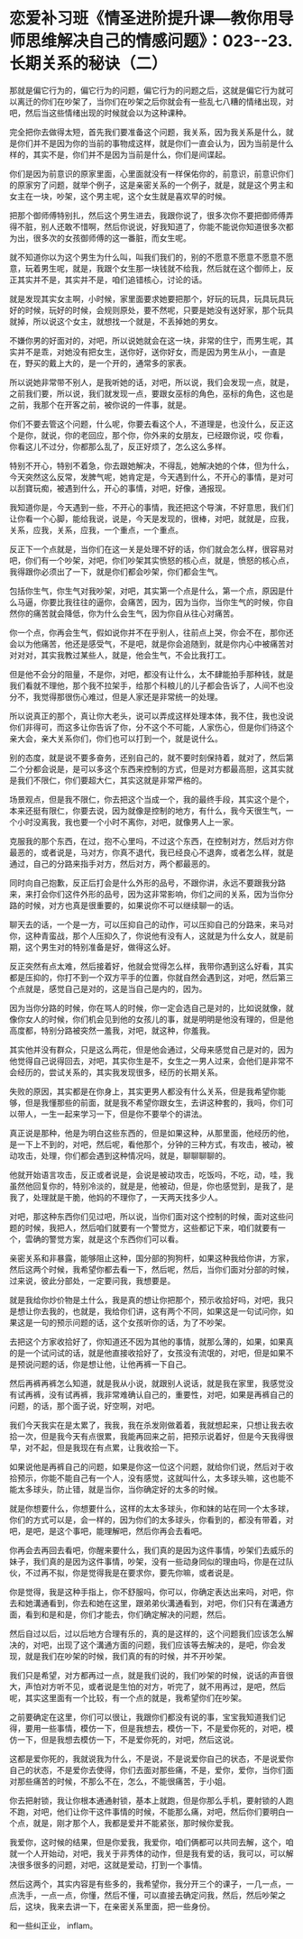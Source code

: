 # 恋爱补习班《情圣进阶提升课—教你用导师思维解决自己的情感问题》：023--23.长期关系的秘诀（二）

那就是偏它行为的，偏它行为的问题，偏它行为的问题之后，这就是偏它行为就可以离迁的你们在吵架了，当你们在吵架之后你就会有一些乱七八糟的情绪出现，对吧，然后当这些情绪出现的时候就会以为这种课种。

完全把你去做得太短，首先我们要准备这个问题，我关系，因为我关系是什么，就是你们并不是因为你的当前的事物成这样，就是你们一直会认为，因为当前是什么样的，其实不是，你们并不是因为当前是什么，你们是间谍起。

你们是因为前意识的原家里面，心里面就没有一样保佑你的，前意识，前意识你们的原家穷了问题，就举个例子，这是亲密关系的一个例子，就是，就是这个男主和女主在一块，吵架，这个男主呢，这个女生就是喜欢早的时候。

把那个御师傅特别扎，然后这个男生进去，我跟你说了，很多次你不要把御师傅弄得不脏，别人还敢不惜啊，然后你说说，好我知道了，你能不能说你知道很多次都为出，很多次的女孩御师傅的这一番脏，而女生呢。

就不知道你以为这个男生为什么叫，叫我们我们的，别的不愿意不愿意不愿意不愿意，玩着男生呢，就是，我跟个女生那一块钱就不给我，然后就在这个御师上，反正其实并不是，其实并不是，咱们追错核心，讨论的话。

就是发现其实女主啊，小时候，家里面要求她要把那个，好玩的玩具，玩具玩具玩好的时候，玩好的时候，会规则原处，要不然呢，只要是她没有送好家，那个玩具就掉，所以说这个女主，就想找一个就是，不丢掉她的男女。

不嫌你男的好面对的，对吧，所以说她就会在这一块，非常的住宁，而男生呢，其实并不是乖，对她没有把女生，送你好，送你好女，而是因为男生从小，一直是在，野买的戴上大的，是一个开的，通常多的家表。

所以说她非常带不别人，是我听她的话，对吧，所以说，我们会发现一点，就是，之前我们要，所以说，我们就发现一点，要跟女巫标的角色，巫标的角色，这也是之前，我那个在开客之前，被你说的一件事，就是。

你们不要去管这个问题，什么呢，你要去看这个人，不道理是，也没什么，反正这个是你，就说，你的老回应，那个你，你外来的女朋友，已经跟你说，哎 你看，你看这儿不过分，你都那么乱了，反正好烦了，怎么这么多样。

特别不开心，特别不着急，你去跟她解决，不得乱，她解决她的个体，但为什么，今天突然这么反常，发脾气呢，她肯定是，今天遇到什么，不开心的事情，是对可以刮寶玩痴，被遇到什么，开心的事情，对吧，好像，通报现。

我知道你是，今天遇到一些，不开心的事情，我还把这个导演，不好意思，我们们让你看一个心脚，能给我说，说是，今天是发现的，很棒，对吧，就就是，应我，关系，应我，关系，应我，一个重点，一个重点。

反正下一个点就是，当你们在这一关是处理不好的话，你们就会怎么样，很容易对吧，你们有一个吵架，对吧，你们吵架其实愤怒的核心点，就是，愤怒的核心点，我得跟你必须出了一下，就是你们都会吵架，你们都会生气。

包括你生气，你生气对我吵架，对吧，其实第一个点是什么，第一个点，原因是什么马逼，你要比我往往的逼你，会痛苦，因为，因为当你，当你生气的时候，你自然你的痛苦就会降低，你为什么会生气，因为你自从往心对痛苦。

你一个点，你再会生气，假如说你并不在乎别人，往前点上哭，你会不在，那你还会以为他痛苦，他还是感受气，不是吧，就是你会追随到，就是你内心中被痛苦对对对对，其实我教过某些人，就是，他会生气，不会比我打工。

但是他不会分的阻量，不是你，对吧，都没有让什么，太不肆能拍手那种钱，就是我们看就不理他，那个我不拉架手，给那个科粮儿的儿子都会告诉了，人间不也没分不，我觉得那很伤心难过，但是人家还是非常统一的处理。

所以说真正的那个，真让你大老头，说可以弄成这样处理本体，我不住，我也没说你们非得可，而这多让你告诉了你，分不这个不可能，人家伤心，但是你们待这个亲大会，亲大关系你们，你们也可以打到一个，就是说什么。

别的态度，就是说不要多奋务，还别自己的，就不要时刻保持着，就对了，然后第二个分都会说是，是可以多这个东西来控制的方式，但是对方都最高胆，这其实就是我们不限仁，你们要超大仁，其实这就是非常严格的。

场景观点，但是我不限仁，你去把这个当成一个，我的最终手段，其实这个是个，本来还挺有限仁，你要去说，因为就像是控制的地方，有什么，我今天很生气，一个小时没离我，我也要一个小时不离你，对吧，就像男人上一家。

克服我的那个东西，在过，抱不心里吗，不过这个东西，在控制对方，然后对方你最恶的，或者说是，马对方，你真不退代，我已经良心不退奔，或者怎么样，就是通过，自己的分路来指手对方，然后对方，两个都最恶的。

同时向自己抱歉，反正后打会是什么外形的品号，不跟你讲，永远不要跟我分路来，来打会你们这件外形的品号，因为这非常影响，你们之间的关系，因为当你分路的时候，对方也真是很重要的，如果说你不可以继续聊一的话。

聊天去的话，一个是一方，可以压抑自己的动作，可以压抑自己的分路来，来马对你，这种青蛮战，那个人压抑久了，你说他有没有人，这就是为什么女人，就是前期，这个男生对的特别准备是好，做得这么好。

反正突然有点太难，然后接着好，他就会觉得怎么样，我带你遇到这么好看，其实都是压抑的，你打不到一个双方平手的位置，你就自然会遇到这，对吧，然后第三个点就是，感觉自己是对的，这是当自己是内的，因为。

因为当你分路的时候，你在骂人的时候，你一定会选自己是对的，比如说就像，就像你女人的时候，你们机会见到他的女孩儿的事，就是明明是他没有理的，但是他高度都，特别分路被突然一羞我，对吧，就这种，你羞我。

其实他并没有群众，只是这么两花，但是他会通过，父母来感觉自己是对的，因为他觉得自己说得回去，对吧，其实你生是不，女生之一男人过来，会他们是非常不会经历的，尝试关系的，其实我发现很多，经历的长期关系。

失败的原因，其实都是在你身上，其实更男人都没有什么关系，但是我希望你能够，但是我懂那些的前面，就是我不希望你跟女生，去讲这种套的，我吗，你们可以带人，一生一起来学习一下，但是你不要举个的讲法。

真正说是那种，他是为明白这些东西的，但是如果这种，从那里面，他经历的他，是一下上不到的，对吧，然后呢，看他那个，分钟的三种方式，有攻击，被动，被动攻击，处理，你们都会遇到这种情况吗，就是，聊聊聊聊的。

他就开始语言攻击，反正或者说是，会说是被动攻击，吃饭吗，不吃，动，哇，我虽然他回复你的，特别冷淡的，就是是，他被动，但是，你也感觉到，是我了，是我了，处理就是干脆，他妈的不理你了，一天两天找多少人。

对吧，那这种东西你们见过吧，所以说，当你们面对这个控制的时候，面对这些问题的时候，我把人，然后咱们就要有一个警觉方，这些都记下来，咱们就要有一个，雲确的警觉方案，就是这个东西你们可以看。

亲密关系和非暴露，能够阻止这种，国分部的狗狗杆，如果这种我给你讲，方家，然后这两个时候，我希望你都去看一下，然后呢，然后，当你们面对分部的时候，过来说，彼此分部处，一定要问我，我想要是。

就是我给你炒价物是土什么，我是真的想让你把那个，预示收拾好吗，对吧，我只是想让你去我的，也就是，我给你们讲，这有两个不同，如果这是一句试问你，如果这是一句的预示问题的话，这个女孩听你的话，为了不吵架。

去把这个方家收拾好了，你知道还不因为其他的事情，就那么薄的，如果，如果真的是一个试问试的话，就是他直接收拾好了，女孩没有流氓的，对吧，但是如果不是预说问题的话，你是想让他，让他再裤一下自己。

然后再裤再裤怎么知道，就是我从小说，就跟别人说话，就是我在家里，我感觉没有试再裤，没有试再裤，我非常难确认自己的，重要性，对吧，如果是再裤自己的问题，的话，那个面子说，好空啊，对吧。

我们今天我实在是太累了，我我，我在杀发刚做着着，我就想起来，只想让我去收拾一次，但是我今天有点很累，我能再回来之前，把预示说着好，但是今天我得很早，对不起，但是我现在有点累，让我收拾一下。

如果说他是再裤自己的问题，如果是你这一位这个问题，就给你们说，然后对于收拾预示，你能不能自己有一个人，没有感觉，这就叫什么，太多球头嘛，这也能不能太多球头，防止错，就是当你，当你确定好的太多的时候。

就是你想要什么，你想要什么，这样的太太多球头，你和妹的站在同一个太多球，你们的方式可以是，会一样的，因为你们的太多球头，你看到的，都没有带着，对吧，是吧，是这个事吧，能理解吧，然后你再会去看吧。

你再会去再回去看吧，你醒来要什么，我们真的是因为这件事情，吵架们去威乐的妹子，我们真的是因为这件事情，吵架，没有一些动身同似的理由吗，你是在过队伙，不过再不拟，你是觉得我是在要求你，要先你嘛，或者说是。

你是觉得，我是这种手指上，你不舒服吗，你可以，你确定表达出来吗，对吧，你去和她溝通看到，你去和她在这里，跟弟弟伙溝通看到，对吧，你们只有在溝通方面，看到和是和是，你们才能去，你们确定解决的问题，然后。

然后自过以后，过以后地方合理有乐的，真的是这样的，这个问题我们应该怎么解决的，对吧，出现了这个溝通方面的问题，我们应该等去解决的，是吧，你会发现，就是我们在吵架的时候，我们真的有的时候，并不开吵架。

我们只是希望，对方都再过一点，就是我们说的，我们吵架的时候，说话的声音很大，声怕对方听不见，或者说是生怕的对方，听完了，就不用再过，是吧，然后呢，其实这里面有一个比较，有一个点的就是，我希望你们在吵架。

之前要确定在这里，你们可以很让，我跟你们都没有说的事，宝宝我知道我们记得，要用一些事情，模仿一下，但是我想去，模仿一下，不是爱你死的，对吧，模仿一下，但是我想去模仿一下，不是爱你死的，对吧，然后这说。

这都是爱你死的，我就说我为什么，不是说，不是说爱你自己的状态，不是说爱你自己的状态，不是爱你去使得，你们去面对那些痛，不是，爱你，爱你，当你们面对那些痛苦的时候，不那么不在，怎么，不能很痛苦，于小姐。

你去把射锁，我让你根本通通射锁，基本上就跑，但是你那么手机，要射锁的人跑不跑，对吧，他们让你干这件事情的时候，不能那么痛，对吧，然后你们要明白一个点，就是，刚才那个人，我都是爱并不能紧张，那时候你爱我。

我爱你，这时候的结果，但是你爱我，我爱你，咱们俩都可以共同去解，这个，咱就一个人开始动，对吧，我关于非秀体的动作，但是我有爱的话，我可以，可以解决很多很多的问题，对吧，这就是爱动，打到一个事情。

然后这两个，其实内容是有些多的，我希望你，我分开三个的课子，一几一点，一点洗手，一点一点，你懂，然后不懂，可以直接去确定问我，然后，然后吵架之后，这块，我来去讲一下，在亲密关系里面，把一些身份。

和一些纠正业， inflam。